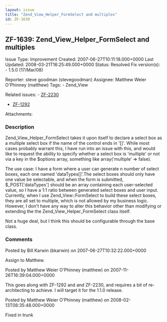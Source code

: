```yaml
---
layout: issue
title: "Zend_View_Helper_FormSelect and multiples"
id: ZF-1639
---
```


ZF-1639: Zend\_View\_Helper\_FormSelect and multiples
-----------------------------------------------------

 Issue Type: Improvement Created: 2007-06-27T10:11:18.000+0000 Last Updated: 2008-03-21T16:25:49.000+0000 Status: Resolved Fix version(s): - 1.5.0 (17/Mar/08)
 
 Reporter:  steve goodman (stevegoodman)  Assignee:  Matthew Weier O'Phinney (matthew)  Tags: - Zend\_View
 
 Related issues: - [ZF-2230](/issues/browse/ZF-2230)
- [ZF-1292](/issues/browse/ZF-1292)
 
 Attachments: 
### Description

Zend\_View\_Helper\_FormSelect takes it upon itself to declare a select box as a multiple select box if the name of the control ends in '[]'. While most cases probably warrant this, I have run into an issue with this, and would like to request the ability to specify whether a select box is 'multiple' or not via a key in the $options array, something like array('multiple' => false).

The use case: I have a form where a user can generate n number of select boxes, each one named 'dataTypes[]'.The select boxes should only have one value be selectable, and when the form is submitted, $\_POST['dataTypes'] should be an array containing each user-selected value, so I have a 1:1 ratio between generated select boxes and user input. Currently, when I use Zend\_View::FormSelect to build these select boxes, they are all set to multiple, which is not allowed by my business logic. However, I don't have any way to alter this behavior other than modifying or extending the the Zend\_View\_Helper\_FormSelect class itself.

Not a huge deal, but I think this should be configurable through the base class.

 

 

### Comments

Posted by Bill Karwin (bkarwin) on 2007-06-27T10:32:22.000+0000

Assign to Matthew.

 

 

Posted by Matthew Weier O'Phinney (matthew) on 2007-11-26T16:39:04.000+0000

This goes along with ZF-1292 and and ZF-2230, and requires a bit of re-architecting to achieve. I will target it for the 1.1.0 release.

 

 

Posted by Matthew Weier O'Phinney (matthew) on 2008-02-13T08:35:48.000+0000

Fixed in trunk

 

 